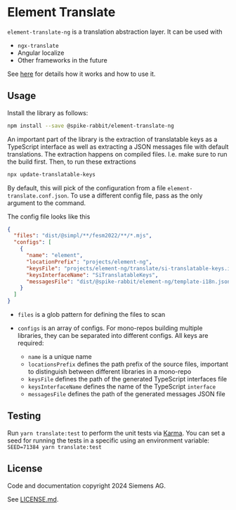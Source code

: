 # Element Translate

`element-translate-ng` is a translation abstraction layer. It can be used with

- `ngx-translate`
- Angular localize
- Other frameworks in the future

See [here](https://element.siemens.io/simpl-element/fundamentals/localization/#translation-in-simpl-element)
for details how it works and how to use it.

## Usage

Install the library as follows:

```sh
npm install --save @spike-rabbit/element-translate-ng
```

An important part of the library is the extraction of translatable keys as a TypeScript interface
as well as extracting a JSON messages file with default translations. The extraction happens on
compiled files. I.e. make sure to run the build first. Then, to run these extractions

```sh
npx update-translatable-keys
```

By default, this will pick of the configuration from a file `element-translate.conf.json`. To
use a different config file, pass as the only argument to the command.

The config file looks like this

```json
{
  "files": "dist/@simpl/**/fesm2022/**/*.mjs",
  "configs": [
    {
      "name": "element",
      "locationPrefix": "projects/element-ng",
      "keysFile": "projects/element-ng/translate/si-translatable-keys.interface.ts",
      "keysInterfaceName": "SiTranslatableKeys",
      "messagesFile": "dist/@spike-rabbit/element-ng/template-i18n.json"
    }
  ]
}
```

- `files` is a glob pattern for defining the files to scan
- `configs` is an array of configs. For mono-repos building multiple libraries, they can be
  separated into different configs. All keys are required:

  - `name` is a unique name
  - `locationsPrefix` defines the path prefix of the source files, important to distinguish
    between different libraries in a mono-repo
  - `keysFile` defines the path of the generated TypeScript interfaces file
  - `keysInterfaceName` defines the name of the TypeScript `interface`
  - `messagesFile` defines the path of the generated messages JSON file

## Testing

Run `yarn translate:test` to perform the unit tests via [Karma](https://karma-runner.github.io).
You can set a seed for running the tests in a specific using an environment variable: `SEED=71384 yarn translate:test`

## License

Code and documentation copyright 2024 Siemens AG.

See [LICENSE.md](../../LICENSE.md).
